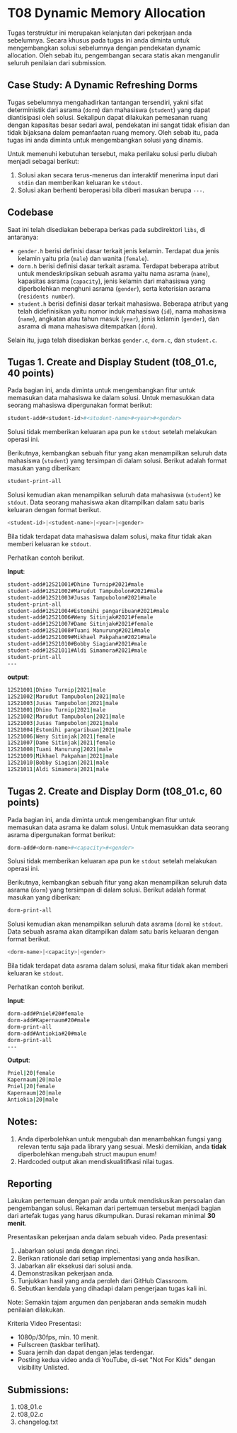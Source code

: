 # T08 Dynamic Memory Allocation

Tugas terstruktur ini merupakan kelanjutan dari pekerjaan anda sebelumnya. Secara khusus pada tugas ini anda diminta untuk mengembangkan solusi sebelumnya dengan pendekatan dynamic allocation. Oleh sebab itu, pengembangan secara statis akan menganulir seluruh penilaian dari submission.

## Case Study: A Dynamic Refreshing Dorms

Tugas sebelumnya mengahadirkan tantangan tersendiri, yakni sifat deterministik dari asrama (```dorm```) dan mahasiswa (```student```) yang dapat diantisipasi oleh solusi. Sekalipun dapat dilakukan pemesanan ruang dengan kapasitas besar sedari awal, pendekatan ini sangat tidak efisian dan tidak bijaksana dalam pemanfaatan ruang memory. Oleh sebab itu, pada tugas ini anda diminta untuk mengembangkan solusi yang dinamis.

Untuk memenuhi kebutuhan tersebut, maka perilaku solusi perlu diubah menjadi sebagai berikut:
1. Solusi akan secara terus-menerus dan interaktif menerima input dari ```stdin``` dan memberikan keluaran ke ```stdout```.
2. Solusi akan berhenti beroperasi bila diberi masukan berupa ```---```.

## Codebase

Saat ini telah disediakan beberapa berkas pada subdirektori ```libs```, di antaranya:
+ ```gender.h``` berisi definisi dasar terkait jenis kelamin. Terdapat dua jenis kelamin yaitu pria (```male```) dan wanita (```female```).
+ ```dorm.h``` berisi definisi dasar terkait asrama. Terdapat beberapa atribut untuk mendeskripsikan sebuah asrama yaitu nama asrama (```name```), kapasitas asrama (```capacity```), jenis kelamin dari mahasiswa yang diperbolehkan menghuni asrama (```gender```), serta keterisian asrama (```residents number```).
+ ```student.h``` berisi definisi dasar terkait mahasiswa. Beberapa atribut yang telah didefinisikan yaitu nomor induk mahasiswa (```id```), nama mahasiswa (```name```), angkatan atau tahun masuk (```year```), jenis kelamin (```gender```), dan asrama di mana mahasiswa ditempatkan (```dorm```).

Selain itu, juga telah disediakan berkas ```gender.c```, ```dorm.c```, dan ```student.c```.

## Tugas 1. Create and Display Student (t08_01.c, 40 points)

Pada bagian ini, anda diminta untuk mengembangkan fitur untuk memasukan data mahasiswa ke dalam solusi. Untuk memasukkan data seorang mahasiswa dipergunakan format berikut:

```bash
student-add#<student-id>#<student-name>#<year>#<gender>
```

Solusi tidak memberikan keluaran apa pun ke ```stdout``` setelah melakukan operasi ini.

Berikutnya, kembangkan sebuah fitur yang akan menampilkan seluruh data mahasiswa (```student```) yang tersimpan di dalam solusi. Berikut adalah format masukan yang diberikan:

```bash
student-print-all
```

Solusi kemudian akan menampilkan seluruh data mahasiswa (```student```) ke ```stdout```. Data seorang mahasiswa akan ditampilkan dalam satu baris keluaran dengan format berikut.

```bash
<student-id>|<student-name>|<year>|<gender>
```

Bila tidak terdapat data mahasiswa dalam solusi, maka fitur tidak akan memberi keluaran ke ```stdout```.

Perhatikan contoh berikut.

**Input**:
```bash
student-add#12S21001#Dhino Turnip#2021#male
student-add#12S21002#Marudut Tampubolon#2021#male
student-add#12S21003#Jusas Tampubolon#2021#male
student-print-all
student-add#12S21004#Estomihi pangaribuan#2021#male
student-add#12S21006#Weny Sitinjak#2021#female
student-add#12S21007#Dame Sitinjak#2021#female
student-add#12S21008#Tuani Manurung#2021#male
student-add#12S21009#Mikhael Pakpahan#2021#male
student-add#12S21010#Bobby Siagian#2021#male
student-add#12S21011#Aldi Simamora#2021#male
student-print-all
---

```

**output**:
```bash
12S21001|Dhino Turnip|2021|male
12S21002|Marudut Tampubolon|2021|male
12S21003|Jusas Tampubolon|2021|male
12S21001|Dhino Turnip|2021|male
12S21002|Marudut Tampubolon|2021|male
12S21003|Jusas Tampubolon|2021|male
12S21004|Estomihi pangaribuan|2021|male
12S21006|Weny Sitinjak|2021|female
12S21007|Dame Sitinjak|2021|female
12S21008|Tuani Manurung|2021|male
12S21009|Mikhael Pakpahan|2021|male
12S21010|Bobby Siagian|2021|male
12S21011|Aldi Simamora|2021|male

```

## Tugas 2. Create and Display Dorm (t08_01.c, 60 points)

Pada bagian ini, anda diminta untuk mengembangkan fitur untuk memasukan data asrama ke dalam solusi. Untuk memasukkan data seorang asrama dipergunakan format berikut:

```bash
dorm-add#<dorm-name>#<capacity>#<gender>
```

Solusi tidak memberikan keluaran apa pun ke ```stdout``` setelah melakukan operasi ini.

Berikutnya, kembangkan sebuah fitur yang akan menampilkan seluruh data asrama (```dorm```) yang tersimpan di dalam solusi. Berikut adalah format masukan yang diberikan:

```bash
dorm-print-all
```

Solusi kemudian akan menampilkan seluruh data asrama (```dorm```) ke ```stdout```. Data sebuah asrama akan ditampilkan dalam satu baris keluaran dengan format berikut.

```bash
<dorm-name>|<capacity>|<gender>
```

Bila tidak terdapat data asrama dalam solusi, maka fitur tidak akan memberi keluaran ke ```stdout```.


Perhatikan contoh berikut.

**Input**:
```bash
dorm-add#Pniel#20#female
dorm-add#Kapernaum#20#male
dorm-print-all
dorm-add#Antiokia#20#male
dorm-print-all
---

```

**Output**:
```bash
Pniel|20|female
Kapernaum|20|male
Pniel|20|female
Kapernaum|20|male
Antiokia|20|male

```

## Notes:

1. Anda diperbolehkan untuk mengubah dan menambahkan fungsi yang relevan tentu saja pada library yang sesuai. Meski demikian, anda **tidak** diperbolehkan mengubah struct maupun enum!
2. Hardcoded output akan mendiskualitifkasi nilai tugas.

## Reporting
Lakukan pertemuan dengan pair anda untuk mendiskusikan persoalan dan pengembangan solusi. Rekaman dari pertemuan tersebut menjadi bagian dari artefak tugas yang harus dikumpulkan. Durasi rekaman minimal **30 menit**.

Presentasikan pekerjaan anda dalam sebuah video. Pada presentasi:
1. Jabarkan solusi anda dengan rinci.
2. Berikan rationale dari setiap implementasi yang anda hasilkan.
3. Jabarkan alir eksekusi dari solusi anda.
4. Demonstrasikan pekerjaan anda.
5. Tunjukkan hasil yang anda peroleh dari GitHub Classroom.
6. Sebutkan kendala yang dihadapi dalam pengerjaan tugas kali ini.

Note: Semakin tajam argumen dan penjabaran anda semakin mudah penilaian dilakukan.

Kriteria Video Presentasi:
+ 1080p/30fps, min. 10 menit.
+ Fullscreen (taskbar terlihat).
+ Suara jernih dan dapat dengan jelas terdengar.
+ Posting kedua video anda di YouTube, di-set "Not For Kids" dengan visibility Unlisted.

## Submissions:

1. t08_01.c
2. t08_02.c
3. changelog.txt
